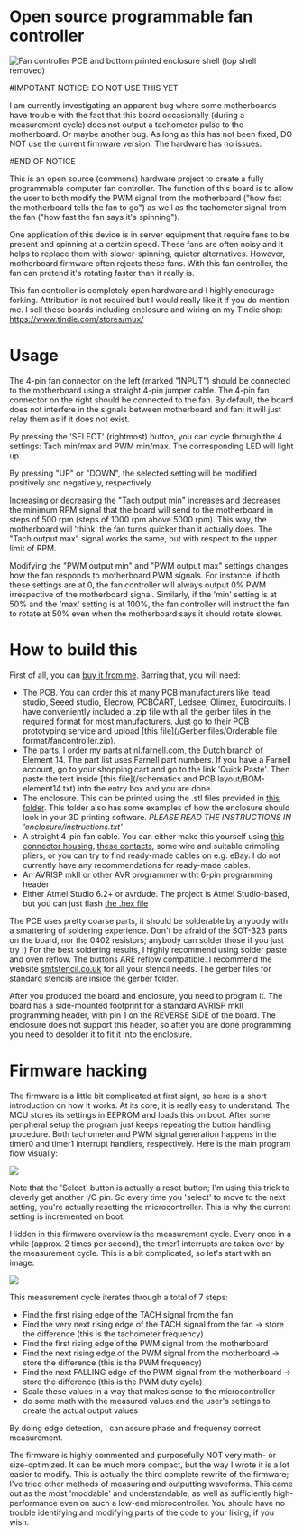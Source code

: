 # Open source programmable fan controller

![Fan controller PCB and bottom printed enclosure shell (top shell removed)](/fancontroller-withoutcover-vignette.jpg)

#IMPOTANT NOTICE: DO NOT USE THIS YET

I am currently investigating an apparent bug where some motherboards have trouble with the fact that this board occasionally (during a measurement cycle) does not output a tachometer pulse to the motherboard. Or maybe another bug. As long as this has not been fixed, DO NOT use the current firmware version. The hardware has no issues.

#END OF NOTICE

This is an open source (commons) hardware project to create a fully programmable computer fan controller. The function of this board is to allow the user to both modify the PWM signal from the motherboard ("how fast the motherboard tells the fan to go") as well as the tachometer signal from the fan ("how fast the fan says it's spinning").

One application of this device is in server equipment that require fans to be present and spinning at a certain speed. These fans are often noisy and it helps to replace them with slower-spinning, quieter alternatives. However, motherboard firmware often rejects these fans. With this fan controller, the fan can pretend it's rotating faster than it really is.

This fan controller is completely open hardware and I highly encourage forking. Attribution is not required but I would really like it if you do mention me. I sell these boards including enclosure and wiring on my Tindie shop: https://www.tindie.com/stores/mux/

# Usage

The 4-pin fan connector on the left (marked "INPUT") should be connected to the motherboard using a straight 4-pin jumper cable. The 4-pin fan connector on the right should be connected to the fan. By default, the board does not interfere in the signals between motherboard and fan; it will just relay them as if it does not exist. 

By pressing the 'SELECT' (rightmost) button, you can cycle through the 4 settings: Tach min/max and PWM min/max. The corresponding LED will light up.

By pressing "UP" or "DOWN", the selected setting will be modified positively and negatively, respectively. 

Increasing or decreasing the "Tach output min" increases and decreases the minimum RPM signal that the board will send to the motherboard in steps of 500 rpm (steps of 1000 rpm above 5000 rpm). This way, the motherboard will 'think' the fan turns quicker than it actually does. The "Tach output max" signal works the same, but with respect to the upper limit of RPM.

Modifying the "PWM output min" and "PWM output max" settings changes how the fan responds to motherboard PWM signals. For instance, if both these settings are at 0, the fan controller will always output 0% PWM irrespective of the motherboard signal. Similarly, if the 'min' setting is at 50% and the 'max' setting is at 100%, the fan controller will instruct the fan to rotate at 50% even when the motherboard says it should rotate slower.

# How to build this

First of all, you can [buy it from me](https://www.tindie.com/stores/mux/). Barring that, you will need:

 - The PCB. You can order this at many PCB manufacturers like Itead studio, Seeed studio, Elecrow, PCBCART, Ledsee, Olimex, Eurocircuits. I have conveniently included a .zip file with all the gerber files in the required format for most manufacturers. Just go to their PCB prototyping service and upload [this file](/Gerber files/Orderable file format/fancontroller.zip).
 - The parts. I order my parts at nl.farnell.com, the Dutch branch of Element 14. The part list uses Farnell part numbers. If you have a Farnell account, go to your shopping cart and go to the link 'Quick Paste'. Then paste the text inside [this file](/schematics and PCB layout/BOM-element14.txt) into the entry box and you are done.
 - The enclosure. This can be printed using the .stl files provided in [this folder](/enclosure/). This folder also has some examples of how the enclosure should look in your 3D printing software. *PLEASE READ THE INSTRUCTIONS IN 'enclosure/instructions.txt'*
 - A straight 4-pin fan cable. You can either make this yourself using [this connector housing](http://nl.farnell.com/wurth-elektronik/61900411621/housing-2-54mm-4way/dp/1841379), [these contacts](http://nl.farnell.com/wurth-elektronik/61900113722dec/contact-2-54mm-crimp-awg28-22/dp/1841425), some wire and suitable crimpling pliers, or you can try to find ready-made cables on e.g. eBay. I do not currently have any recommendations for ready-made cables.
 - An AVRISP mkII or other AVR programmer witht 6-pin programming header
 - Either Atmel Studio 6.2+ or avrdude. The project is Atmel Studio-based, but you can just flash [the .hex file](/firmware-v2/fancontroller-v2/fancontroller-v2/Debug)
 
 The PCB uses pretty coarse parts, it should be solderable by anybody with a smattering of soldering experience. Don't be afraid of the SOT-323 parts on the board, nor the 0402 resistors; anybody can solder those if you just try :) For the best soldering results, I highly recommend using solder paste and oven reflow. The buttons ARE reflow compatible. I recommend the website [smtstencil.co.uk](http://smtstencil.co.uk/) for all your stencil needs. The gerber files for standard stencils are inside the gerber folder.
 
 After you produced the board and enclosure, you need to program it. The board has a side-mounted footprint for a standard AVRISP mkII programming header, with pin 1 on the REVERSE SIDE of the board. The enclosure does not support this header, so after you are done programming you need to desolder it to fit it into the enclosure.
 
 # Firmware hacking
 
 The firmware is a little bit complicated at first signt, so here is a short introduction on how it works. At its core, it is really easy to understand. The MCU stores its settings in EEPROM and loads this on boot. After some peripheral setup the program just keeps repeating the button handling procedure. Both tachometer and PWM signal generation happens in the timer0 and timer1 interrupt handlers, respectively. Here is the main program flow visually:
 
![](/firmware-flowchart-overview.png)
 
 Note that the 'Select' button is actually a reset button; I'm using this trick to cleverly get another I/O pin. So every time you 'select' to move to the next setting, you're actually resetting the microcontroller. This is why the current setting is incremented on boot. 
 
Hidden in this firmware overview is the measurement cycle. Every once in a while (approx. 2 times per second), the timer1 interrupts are taken over by the measurement cycle. This is a bit complicated, so let's start with an image:

![](/firmware-measurementcycle.png)

This measurement cycle iterates through a total of 7 steps:
 - Find the first rising edge of the TACH signal from the fan
 - Find the very next rising edge of the TACH signal from the fan -> store the difference (this is the tachometer frequency)
 - Find the first rising edge of the PWM signal from the motherboard
 - Find the next rising edge of the PWM signal from the motherboard -> store the difference (this is the PWM frequency)
 - Find the next FALLING edge of the PWM signal from the motherboard -> store the difference (this is the PWM duty cycle)
 - Scale these values in a way that makes sense to the microcontroller
 - do some math with the measured values and the user's settings to create the actual output values
 
 By doing edge detection, I can assure phase and frequency correct measurement. 
 
 The firmware is highly commented and purposefully NOT very math- or size-optimized. It can be much more compact, but the way I wrote it is a lot easier to modify. This is actually the third complete rewrite of the firmware; I've tried other methods of measuring and outputting waveforms. This came out as the most 'moddable' and understandable, as well as sufficiently high-performance even on such a low-end microcontroller. You should have no trouble identifying and modifying parts of the code to your liking, if you wish.
